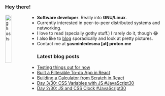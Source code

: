 ### Hey there!
<img width="20%" align="left" alt="ghosts" src="https://i.imgur.com/aPSRhiw.png" />

- **Software developer**. Really into **GNU/Linux**.
- Currently interested in peer-to-peer distributed systems and networking.
- I love to read (specially gothy stuff.) I rarely do it, though 😂
- I also like to [blog](https://yasledesma.bearblog.dev/) sporadically and look at pretty pictures.
- Contact me at **yasminledesma [at] proton.me**

### Latest blog posts
<!-- BLOG-POST-LIST:START -->
- [Testing things out for now](https://yasledesma.bearblog.dev/testing-things-out-for-now/)
- [Built a Filterable To-do App in React](https://yasledesma.bearblog.dev/built-a-filterable-to-do-app-in-react/)
- [Building a Calculator from Scratch in React](https://yasledesma.bearblog.dev/building-a-calculator-from-scratch-in-react-js/)
- [Day 3/30: CSS Variables with JS #JavaScript30](https://yasledesma.bearblog.dev/day-330-css-variables-with-js-javascript30/)
- [Day 2/30: JS and CSS Clock #JavaScript30](https://yasledesma.bearblog.dev/day-230-js-and-css-clock-javascript30/)
<!-- BLOG-POST-LIST:END -->
